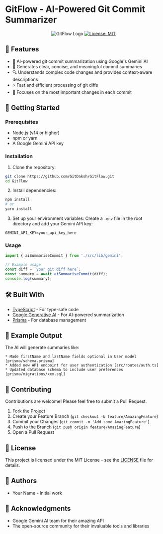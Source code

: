 # GitFlow - AI-Powered Git Commit Summarizer

<div align="center">

![GitFlow Logo](https://img.shields.io/badge/GitFlow-AI%20Powered%20Git%20Summarizer-blue)
[![License: MIT](https://img.shields.io/badge/License-MIT-yellow.svg)](https://opensource.org/licenses/MIT)

</div>

## 🌟 Features

- 🤖 AI-powered git commit summarization using Google's Gemini AI
- 📝 Generates clear, concise, and meaningful commit summaries
- 🔍 Understands complex code changes and provides context-aware descriptions
- ⚡ Fast and efficient processing of git diffs
- 🎯 Focuses on the most important changes in each commit

## 🚀 Getting Started

### Prerequisites

- Node.js (v14 or higher)
- npm or yarn
- A Google Gemini API key

### Installation

1. Clone the repository:
```bash
git clone https://github.com/GitDaksh/GitFlow.git
cd GitFlow
```

2. Install dependencies:
```bash
npm install
# or
yarn install
```

3. Set up your environment variables:
Create a `.env` file in the root directory and add your Gemini API key:
```env
GEMINI_API_KEY=your_api_key_here
```

### Usage

```typescript
import { aiSummariseCommit } from './src/lib/gemini';

// Example usage
const diff = `your git diff here`;
const summary = await aiSummariseCommit(diff);
console.log(summary);
```

## 🛠️ Built With

- [TypeScript](https://www.typescriptlang.org/) - For type-safe code
- [Google Generative AI](https://ai.google.dev/) - For AI-powered summarization
- [Prisma](https://www.prisma.io/) - For database management

## 📝 Example Output

The AI will generate summaries like:

```
* Made firstName and lastName fields optional in User model [prisma/schema.prisma]
* Added new API endpoint for user authentication [src/routes/auth.ts]
* Updated database schema to include user preferences [prisma/migrations/xxx.sql]
```

## 🤝 Contributing

Contributions are welcome! Please feel free to submit a Pull Request.

1. Fork the Project
2. Create your Feature Branch (`git checkout -b feature/AmazingFeature`)
3. Commit your Changes (`git commit -m 'Add some AmazingFeature'`)
4. Push to the Branch (`git push origin feature/AmazingFeature`)
5. Open a Pull Request

## 📄 License

This project is licensed under the MIT License - see the [LICENSE](LICENSE) file for details.

## 👥 Authors

- Your Name - Initial work

## 🙏 Acknowledgments

- Google Gemini AI team for their amazing API
- The open-source community for their invaluable tools and libraries
